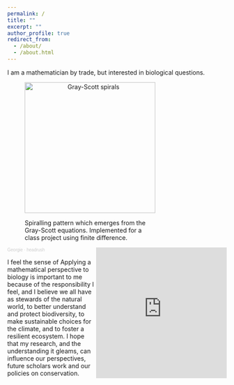 ```yaml
---
permalink: /
title: ""
excerpt: ""
author_profile: true
redirect_from: 
  - /about/
  - /about.html
---
```


I am a mathematician by trade, but interested in biological questions.
<div>
<figure style="width:300px;">
	<p style="text-align:center">
	<img src="/images/Reaction-Diffusion.gif" alt = "Gray-Scott spirals" style="display:block; margin-left: auto; margin-right: auto; width:300px"/>
	<figcaption>Spiralling pattern which emerges from the Gray-Scott equations. Implemented for a class project using finite difference.</figcaption>
	</p>
</figure>
<iframe align="right" width = "300" height="300" scrolling="no" frameborder="no" allow="autoplay" src="https://w.soundcloud.com/player/?url=https%3A//api.soundcloud.com/tracks/910474474&color=%23ff5500&auto_play=false&hide_related=false&show_comments=true&show_user=true&show_reposts=false&show_teaser=true&visual=true"></iframe><div style="font-size: 10px; color: #cccccc;line-break: anywhere;word-break: normal;overflow: hidden;white-space: nowrap;text-overflow: ellipsis; font-family: Interstate,Lucida Grande,Lucida Sans Unicode,Lucida Sans,Garuda,Verdana,Tahoma,sans-serif;font-weight: 100;">
<a href="https://soundcloud.com/georgie_0" title="Georgie" target="_blank" style="color: #cccccc; text-decoration: none;">Georgie</a> · <a href="https://soundcloud.com/georgie_0/headrush" title="headrush" target="_blank" style="color: #cccccc; text-decoration: none;">headrush</a></div>
</div>

I feel the sense of 
Applying a mathematical perspective to biology is important to me because of the responsibility I feel, and I believe we all have as stewards of the natural world, to better understand and protect biodiversity, to make sustainable choices for the climate, and to foster a resilient ecosystem. I hope that my research, and the understanding it gleams, can influence our perspectives, future scholars work and our policies on conservation.
